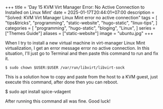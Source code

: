 +++
title = 'Day 15 KVM Virt Manager Error: No Active Connection to Installed on Linux Mint'
date = 2025-01-17T20:44:01+07:00
description = "Solved: KVM Virt Manager Linux Mint error no active connection"
tags = [
    "tips&tricks",
    "programming",
    "static-website",
    "hugo-static",
    "linux-tips",
]
categories = [
    "programming",
    "hugo-static",
    "bloging",
    "Linux",
]
series = ["Themes Guide"]
aliases = ["static-website"]
image = "ubuntu.jpg"
+++

When I try to install a new virtual machine in virt-manager Linux Mint virtualization, I get an error message error no active connection. In this situation, I'll just go to Terminal and then paste this command to run and fix it.

``````
$ sudo chown $USER:$USER /var/run/libvirt/libvirt-sock

``````
This is a solution how to copy and paste from the host to a KVM guest, just execute this command, after done then you can reboot.

$ sudo apt install spice-vdagent

After running this command all was fine. Good luck!